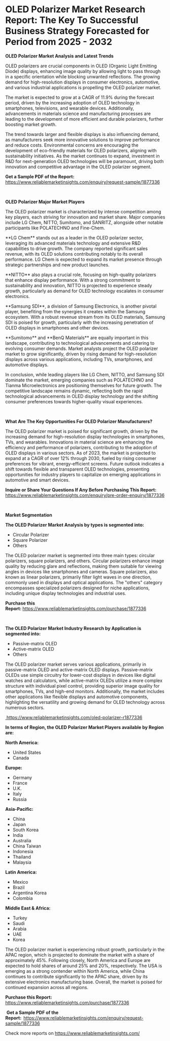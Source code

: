 <p><h1>OLED Polarizer Market Research Report: The Key To Successful Business Strategy Forecasted for Period from 2025 - 2032</h1></p><p><strong>OLED Polarizer Market Analysis and Latest Trends</strong></p>
<p><p>OLED polarizers are crucial components in OLED (Organic Light Emitting Diode) displays, enhancing image quality by allowing light to pass through in a specific orientation while blocking unwanted reflections. The growing demand for high-resolution displays in consumer electronics, automotive, and various industrial applications is propelling the OLED polarizer market. </p><p>The market is expected to grow at a CAGR of 11.9% during the forecast period, driven by the increasing adoption of OLED technology in smartphones, televisions, and wearable devices. Additionally, advancements in materials science and manufacturing processes are leading to the development of more efficient and durable polarizers, further boosting market growth. </p><p>The trend towards larger and flexible displays is also influencing demand, as manufacturers seek more innovative solutions to improve performance and reduce costs. Environmental concerns are encouraging the development of eco-friendly materials for OLED polarizers, aligning with sustainability initiatives. As the market continues to expand, investment in R&D for next-generation OLED technologies will be paramount, driving both innovation and competitive advantage in the OLED polarizer segment.</p></p>
<p><strong>Get a Sample PDF of the Report:&nbsp;</strong> <a href="https://www.reliablemarketinsights.com/enquiry/request-sample/1877336?utm_campaign=2004&utm_medium=2&utm_source=Github&utm_content=ia&utm_term=30012025&utm_id=oled-polarizer">https://www.reliablemarketinsights.com/enquiry/request-sample/1877336</a></p>
<p>&nbsp;</p>
<p><strong>OLED Polarizer Major Market Players</strong></p>
<p><p>The OLED polarizer market is characterized by intense competition among key players, each striving for innovation and market share. Major companies include LG Chem, NITTO, Sumitomo, and SANRITZ, alongside other notable participants like POLATECHNO and Fine-Chem.</p><p>**LG Chem** stands out as a leader in the OLED polarizer sector, leveraging its advanced materials technology and extensive R&D capabilities to drive growth. The company reported significant sales revenue, with its OLED solutions contributing notably to its overall performance. LG Chem is expected to expand its market presence through strategic partnerships and new product launches.</p><p>**NITTO** also plays a crucial role, focusing on high-quality polarizers that enhance display performance. With a strong commitment to sustainability and innovation, NITTO is projected to experience steady growth, particularly as demand for OLED technology escalates in consumer electronics.</p><p>**Samsung SDI**, a division of Samsung Electronics, is another pivotal player, benefiting from the synergies it creates within the Samsung ecosystem. With a robust revenue stream from its OLED materials, Samsung SDI is poised for growth, particularly with the increasing penetration of OLED displays in smartphones and other devices.</p><p>**Sumitomo** and **BenQ Materials** are equally important in this landscape, contributing to technological advancements and catering to evolving consumer demands. Market analysts project the OLED polarizer market to grow significantly, driven by rising demand for high-resolution displays across various applications, including TVs, smartphones, and automotive displays.</p><p>In conclusion, while leading players like LG Chem, NITTO, and Samsung SDI dominate the market, emerging companies such as POLATECHNO and Tianma Microelectronics are positioning themselves for future growth. The competitive landscape remains dynamic, reflecting both the rapid technological advancements in OLED display technology and the shifting consumer preferences towards higher-quality visual experiences.</p></p>
<p>&nbsp;</p>
<p><strong>What Are The Key Opportunities For OLED Polarizer Manufacturers?</strong></p>
<p><p>The OLED polarizer market is poised for significant growth, driven by the increasing demand for high-resolution display technologies in smartphones, TVs, and wearables. Innovations in material science are enhancing the efficiency and performance of polarizers, contributing to the adoption of OLED displays in various sectors. As of 2023, the market is projected to expand at a CAGR of over 12% through 2030, fueled by rising consumer preferences for vibrant, energy-efficient screens. Future outlook indicates a shift towards flexible and transparent OLED technologies, presenting opportunities for industry players to capitalize on emerging applications in automotive and smart devices.</p></p>
<p><strong>Inquire or Share Your Questions If Any Before Purchasing This Report:</strong> <a href="https://www.reliablemarketinsights.com/enquiry/pre-order-enquiry/1877336?utm_campaign=2004&utm_medium=2&utm_source=Github&utm_content=ia&utm_term=30012025&utm_id=oled-polarizer">https://www.reliablemarketinsights.com/enquiry/pre-order-enquiry/1877336</a></p>
<p>&nbsp;</p>
<p><strong>Market Segmentation</strong></p>
<p><strong>The OLED Polarizer Market Analysis by types is segmented into:</strong></p>
<p><ul><li>Circular Polarizer</li><li>Square Polarizer</li><li>Others</li></ul></p>
<p><p>The OLED polarizer market is segmented into three main types: circular polarizers, square polarizers, and others. Circular polarizers enhance image quality by reducing glare and reflections, making them suitable for viewing angles in devices like smartphones and cameras. Square polarizers, also known as linear polarizers, primarily filter light waves in one direction, commonly used in displays and optical applications. The "others" category encompasses specialized polarizers designed for niche applications, including unique display technologies and industrial uses.</p></p>
<p><strong>Purchase this Report:&nbsp;</strong><a href="https://www.reliablemarketinsights.com/purchase/1877336?utm_campaign=2004&utm_medium=2&utm_source=Github&utm_content=ia&utm_term=30012025&utm_id=oled-polarizer">https://www.reliablemarketinsights.com/purchase/1877336</a></p>
<p>&nbsp;</p>
<p><strong>The OLED Polarizer Market Industry Research by Application is segmented into:</strong></p>
<p><ul><li>Passive-matrix OLED</li><li>Active-matrix OLED</li><li>Others</li></ul></p>
<p><p>The OLED polarizer market serves various applications, primarily in passive-matrix OLED and active-matrix OLED displays. Passive-matrix OLEDs use simple circuitry for lower-cost displays in devices like digital watches and calculators, while active-matrix OLEDs utilize a more complex structure with individual pixel control, providing superior image quality for smartphones, TVs, and high-end monitors. Additionally, the market includes other applications like flexible displays and automotive components, highlighting the versatility and growing demand for OLED technology across numerous sectors.</p></p>
<p><a href="https://www.reliablemarketinsights.com/oled-polarizer-r1877336?utm_campaign=2004&utm_medium=2&utm_source=Github&utm_content=ia&utm_term=30012025&utm_id=oled-polarizer">&nbsp;https://www.reliablemarketinsights.com/oled-polarizer-r1877336</a></p>
<p><strong>In terms of Region, the OLED Polarizer Market Players available by Region are:</strong></p>
<p>
    <p> <strong> North America: </strong>
        <ul>
            <li>United States</li>
            <li>Canada</li>
        </ul>
        </p> 
    <p> <strong> Europe: </strong>
        <ul>
            <li>Germany</li>
            <li>France</li>
            <li>U.K.</li>
            <li>Italy</li>
            <li>Russia</li>
        </ul>
        </p> 
    <p> <strong> Asia-Pacific: </strong>
        <ul>
            <li>China</li>
            <li>Japan</li>
            <li>South Korea</li>
            <li>India</li>
            <li>Australia</li>
            <li>China Taiwan</li>
            <li>Indonesia</li>
            <li>Thailand</li>
            <li>Malaysia</li>
        </ul>
        </p> 
    <p> <strong> Latin America: </strong>
        <ul>
            <li>Mexico</li>
            <li>Brazil</li>
            <li>Argentina Korea</li>
            <li>Colombia</li>
        </ul>
        </p> 
    <p> <strong> Middle East & Africa: </strong>
        <ul>
            <li>Turkey</li>
            <li>Saudi</li>
            <li>Arabia</li>
            <li>UAE</li>
            <li>Korea</li>
        </ul>
    </p>
    </p>
<p><p>The OLED polarizer market is experiencing robust growth, particularly in the APAC region, which is projected to dominate the market with a share of approximately 45%. Following closely, North America and Europe are expected to hold shares of around 25% and 20%, respectively. The USA is emerging as a strong contender within North America, while China continues to contribute significantly to the APAC share, driven by its extensive electronics manufacturing base. Overall, the market is poised for continued expansion across all regions.</p></p>
<p><strong>Purchase this Report: </strong><a href="https://www.reliablemarketinsights.com/purchase/1877336?utm_campaign=2004&utm_medium=2&utm_source=Github&utm_content=ia&utm_term=30012025&utm_id=oled-polarizer">https://www.reliablemarketinsights.com/purchase/1877336</a></p>
<p>&nbsp;<strong>Get a Sample PDF of the Report:&nbsp;&nbsp;</strong><a href="https://www.reliablemarketinsights.com/enquiry/request-sample/1877336?utm_campaign=2004&utm_medium=2&utm_source=Github&utm_content=ia&utm_term=30012025&utm_id=oled-polarizer">https://www.reliablemarketinsights.com/enquiry/request-sample/1877336</a></p>
<p><strong></strong></p>
<p>Check more reports on <a href="https://www.reliablemarketinsights.com/?utm_campaign=2004&utm_medium=2&utm_source=Github&utm_content=ia&utm_term=30012025&utm_id=oled-polarizer">https://www.reliablemarketinsights.com/</a></p>